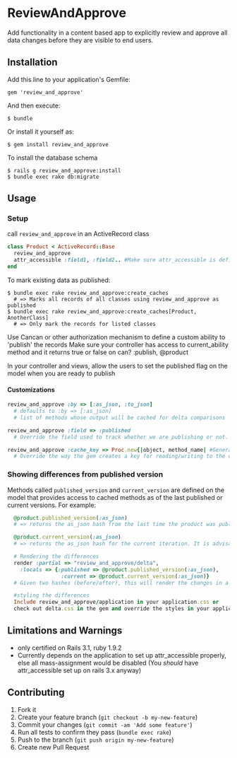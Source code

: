 # ReviewAndApprove

Add functionality in a content based app to explicitly review and approve all data changes before they are visible to end users.

## Installation

Add this line to your application's Gemfile:

    gem 'review_and_approve'

And then execute:

    $ bundle

Or install it yourself as:

    $ gem install review_and_approve

To install the database schema

    $ rails g review_and_approve:install
    $ bundle exec rake db:migrate

## Usage

### Setup
call `review_and_approve` in an ActiveRecord class

```ruby
class Product < ActiveRecord::Base
  review_and_approve
  attr_accessible :field1, :field2.. #Make sure attr_accessible is defined properly
end
```

To mark existing data as published:

    $ bundle exec rake review_and_approve:create_caches 
      # => Marks all records of all classes using review_and_approve as published
    $ bundle exec rake review_and_approve:create_caches[Product, AnotherClass]
      # => Only mark the records for listed classes

Use Cancan or other authorization mechanism to define a custom ability to 'publish' the records
Make sure your controller has access to current_ability method and it returns true or false on can? :publish, @product

In your controller and views, allow the users to set the published flag on the model when you are ready to publish

#### Customizations

```ruby
review_and_approve :by => [:as_json, :to_json]
  # defaults to :by => [:as_json] 
  # list of methods whose output will be cached for delta comparisons

review_and_approve :field => :published 
  # Override the field used to track whether we are publishing or not.

review_and_approve :cache_key => Proc.new{|object, method_name| #Generate key string}
  # Override the way the gem creates a key for reading/writing to the cache
```

### Showing differences from published version
Methods called `published_version` and `current_version` are defined on the model that provides access to cached methods as of the last published or current versions. For example:

```ruby
  @product.published_version(:as_json)   
  # => returns the as_json hash from the last time the product was published

  @product.current_version(:as_json)
  # => returns the as_json hash for the current iteration. It is advisable to use this to avoid getting bogged down by changes to date/time and other fields because of just saving and retrieving from your cache(i.e. database)

  # Rendering the differences
  render :partial => "review_and_approve/delta", 
    :locals => {:published => @product.published_version(:as_json),
                 :current => @product.current_version(:as_json)}
  # Given two hashes (before/after), this will render the changes in a table

  #styling the differences
  Include review_and_approve/application in your application.css or
  check out delta.css in the gem and override the styles in your application
```

## Limitations and Warnings
* only certified on Rails 3.1, ruby 1.9.2
* Currently depends on the application to set up attr_accessible properly, else all mass-assignment would be disabled (You *should* have attr_accessible set up on rails 3.x anyway)


## Contributing

1. Fork it
2. Create your feature branch (`git checkout -b my-new-feature`)
3. Commit your changes (`git commit -am 'Add some feature'`)
4. Run all tests to confirm they pass (`bundle exec rake`)
5. Push to the branch (`git push origin my-new-feature`)
6. Create new Pull Request
